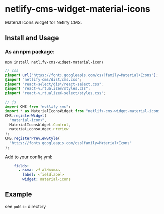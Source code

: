 # netlify-cms-widget-material-icons

Material Icons widget for Netlify CMS.

## Install and Usage

### As an npm package:

```shell
npm install netlify-cms-widget-material-icons
```

```scss
// css
@import url("https://fonts.googleapis.com/css?family=Material+Icons");
@import "netlify-cms/dist/cms.css";
@import "react-select/dist/react-select.css";
@import "react-virtualized/styles.css";
@import "react-virtualized-select/styles.css";
```

```js
// js
import CMS from "netlify-cms";
import * as MaterialIconsWidget from "netlify-cms-widget-material-icons";
CMS.registerWidget(
  "material-icons",
  MaterialIconsWidget.Control,
  MaterialIconsWidget.Preview
);
CMS.registerPreviewStyle(
  "https://fonts.googleapis.com/css?family=Material+Icons"
);
```

Add to your config.yml:

```yaml
    fields:
      - name: <fieldname>
        label: <fieldlabel>
        widget: material-icons
```

## Example

see `public` directory
